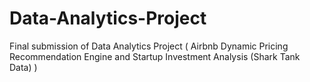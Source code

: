 # Data-Analytics-Project
Final submission of Data Analytics Project ( Airbnb Dynamic Pricing Recommendation Engine and Startup Investment Analysis (Shark Tank Data) )
